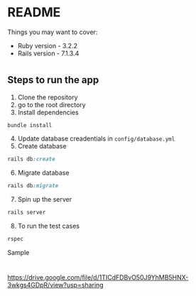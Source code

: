 # README

Things you may want to cover:

* Ruby version - 3.2.2
* Rails version - 7.1.3.4

#

## Steps to run the app

1. Clone the repository
2. go to the root directory
3. Install dependencies
```ruby
bundle install
```
4. Update database creadentials in `config/database.yml`
5. Create database
```ruby
rails db:create
```
6. Migrate database
```ruby
rails db:migrate
```
7. Spin up the server
```ruby
rails server
```
8. To run the test cases
```ruby
rspec
```

Sample
#
https://drive.google.com/file/d/1TICdFDBvO50J9YhMB5HNX-3wkgs4GDpR/view?usp=sharing
